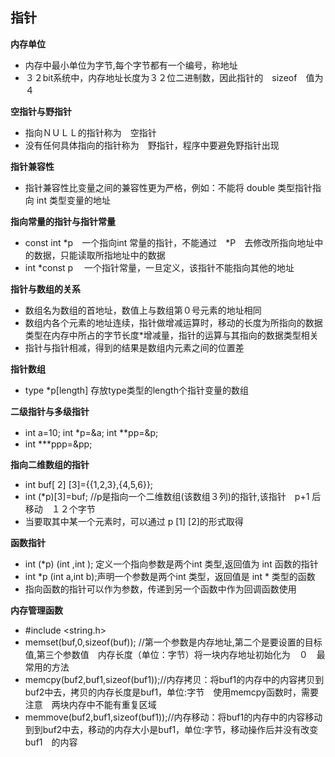 ## 指针

**内存单位**　　　　　　

- 内存中最小单位为字节,每个字节都有一个编号，称地址
- ３２bit系统中，内存地址长度为３２位二进制数，因此指针的　sizeof　值为４

**空指针与野指针**   

- 指向ＮＵＬＬ的指针称为　空指针  
- 没有任何具体指向的指针称为　野指针，程序中要避免野指针出现  

**指针兼容性**　　

- 指针兼容性比变量之间的兼容性更为严格，例如：不能将 double 类型指针指向 int 类型变量的地址   

**指向常量的指针与指针常量**　　　　　

- const int  *p　一个指向int 常量的指针，不能通过　*P　去修改所指向地址中的数据，只能读取所指地址中的数据　　　
- int  *const  p 　一个指针常量，一旦定义，该指针不能指向其他的地址  　　

**指针与数组的关系**

- 数组名为数组的首地址，数值上与数组第０号元素的地址相同
- 数组内各个元素的地址连续，指针做增减运算时，移动的长度为所指向的数据类型在内存中所占的字节长度*增减量，指针的运算与其指向的数据类型相关　　
- 指针与指针相减，得到的结果是数组内元素之间的位置差

**指针数组**　　　　

- type *p[length]    存放type类型的length个指针变量的数组        

**二级指针与多级指针**     

- int a=10; int *p=&a; int **pp=&p;     　　
- int ***ppp=&pp;

**指向二维数组的指针**      

- int buf[ 2] [3]={{1,2,3},{4,5,6}};
- int  (*p)[3]=buf;   //p是指向一个二维数组(该数组３列)的指针,该指针　p+1 后　移动　１２个字节
- 当要取其中某一个元素时，可以通过 p [1] [2]的形式取得　　

**函数指针**　　　　

-  int  (*p) (int ,int );  定义一个指向参数是两个int 类型,返回值为 int 函数的指针
- int  *p (int a,int b);声明一个参数是两个int 类型，返回值是 int * 类型的函数　　　
- 指向函数的指针可以作为参数，传递到另一个函数中作为回调函数使用　　　　

**内存管理函数**　　

- #include <string.h> 
- memset(buf,0,sizeof(buf)); //第一个参数是内存地址,第二个是要设置的目标值,第三个参数值　内存长度（单位：字节）将一块内存地址初始化为　０　最常用的方法 　　
- memcpy(buf2,buf1,sizeof(buf1));//内存拷贝：将buf1的内存中的内容拷贝到buf2中去，拷贝的内存长度是buf1，单位:字节　使用memcpy函数时，需要注意　两块内存中不能有重复区域　
- memmove(buf2,buf1,sizeof(buf1));//内存移动：将buf1的内存中的内容移动到到buf2中去，移动的内存大小是buf1，单位:字节，移动操作后并没有改变　buf1　的内容　　



　　　　



  